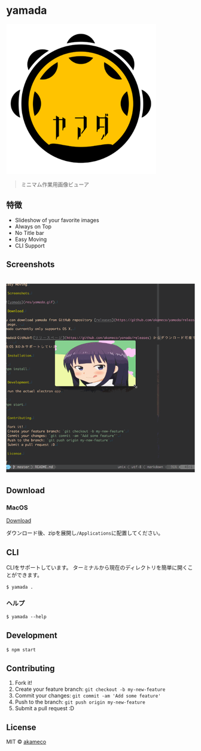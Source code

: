 # yamada
<img src="yamada.png" width=400>

> ミニマム作業用画像ビューア

## 特徴

- Slideshow of your favorite images
- Always on Top
- No Title bar
- Easy Moving
- CLI Support

## Screenshots

# ![yamada](media/screenshot.gif)


## Download

### MacOS

[Download](https://github.com/akameco/yamada/releases)

ダウンロード後、zipを展開し`/Applications`に配置してください。

## CLI

CLIをサポートしています。
ターミナルから現在のディレクトリを簡単に開くことができます。

```
$ yamada .
```

### ヘルプ

```
$ yamada --help
```

## Development

```
$ npm start
```

## Contributing

1. Fork it!
2. Create your feature branch: `git checkout -b my-new-feature`
3. Commit your changes: `git commit -am 'Add some feature'`
4. Push to the branch: `git push origin my-new-feature`
5. Submit a pull request :D

## License

MIT © [akameco](http://akameco.github.io)
